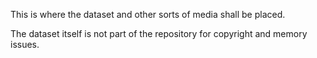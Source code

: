 This is where the dataset and other sorts of media shall be placed.

The dataset itself is not part of the repository for copyright and memory issues.